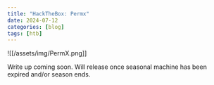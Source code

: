 ```yaml
---
title: "HackTheBox: Permx"
date: 2024-07-12
categories: [blog]
tags: [htb]
---
```


![[/assets/img/PermX.png]]
<p>Write up coming soon. Will release once seasonal machine has been expired and/or season ends.</p>

